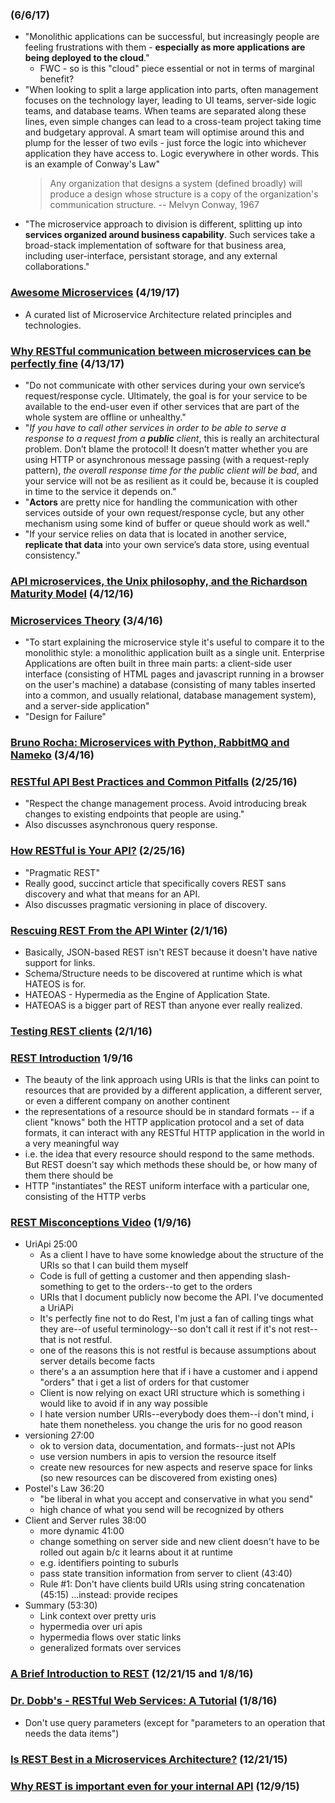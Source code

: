 ### [](https://martinfowler.com/articles/microservices.html) (6/6/17)
* "Monolithic applications can be successful, but increasingly people are feeling frustrations with them - **especially as more applications are being deployed to the cloud**."
  * FWC - so is this "cloud" piece essential or not in terms of marginal benefit?
* "When looking to split a large application into parts, often management focuses on the technology layer, leading to UI teams, server-side logic teams, and database teams. When teams are separated along these lines, even simple changes can lead to a cross-team project taking time and budgetary approval. A smart team will optimise around this and plump for the lesser of two evils - just force the logic into whichever application they have access to. Logic everywhere in other words. This is an example of Conway's Law"
  > Any organization that designs a system (defined broadly) will produce a design whose structure is a copy of the organization's communication structure.
  > -- Melvyn Conway, 1967
* "The microservice approach to division is different, splitting up into **services organized around business capability**. Such services take a broad-stack implementation of software for that business area, including user-interface, persistant storage, and any external collaborations."


### [Awesome Microservices](https://github.com/mfornos/awesome-microservices) (4/19/17)
* A curated list of Microservice Architecture related principles and technologies.

### [Why RESTful communication between microservices can be perfectly fine](https://www.innoq.com/en/blog/why-restful-communication-between-microservices-can-be-perfectly-fine/) (4/13/17)
* "Do not communicate with other services during your own service’s request/response cycle. Ultimately, the goal is for your service to be available to the end-user even if other services that are part of the whole system are offline or unhealthy."
* "*If you have to call other services in order to be able to serve a response to a request from a **public** client*, this is really an architectural problem. Don’t blame the protocol! It doesn’t matter whether you are using HTTP or asynchronous message passing (with a request-reply pattern), *the overall response time for the public client will be bad*, and your service will not be as resilient as it could be, because it is coupled in time to the service it depends on."
* "**Actors** are pretty nice for handling the communication with other services outside of your own request/response cycle, but any other mechanism using some kind of buffer or queue should work as well."
* "If your service relies on data that is located in another service, **replicate that data** into your own service’s data store, using eventual consistency."

### [API microservices, the Unix philosophy, and the Richardson Maturity Model](https://medium.com/@chrstphrhrt/microservices-the-unix-philosophy-and-the-richardson-maturity-model-425abed44826#.5nkrvzhsu) (4/12/16)

### [Microservices Theory](http://martinfowler.com/articles/microservices.html) (3/4/16)
* "To start explaining the microservice style it's useful to compare it to the monolithic style: a monolithic application built as a single unit. Enterprise Applications are often built in three main parts: a client-side user interface (consisting of HTML pages and javascript running in a browser on the user's machine) a database (consisting of many tables inserted into a common, and usually relational, database management system), and a server-side application"
* "Design for Failure"

### [Bruno Rocha: Microservices with Python, RabbitMQ and Nameko](http://brunorocha.org/python/microservices-with-python-rabbitmq-and-nameko.html) (3/4/16)

### [RESTful API Best Practices and Common Pitfalls](https://medium.com/@schneidsDotNet/restful-api-best-practices-and-common-pitfalls-7a83ba3763b5#.sii1bf1qe) (2/25/16)
* "Respect the change management process. Avoid introducing break changes to existing endpoints that people are using."
* Also discusses asynchronous query response.

### [How RESTful is Your API?](http://www.bitnative.com/2012/08/26/how-restful-is-your-api/) (2/25/16)
* "Pragmatic REST"
* Really good, succinct article that specifically covers REST sans discovery and what that means for an API.
* Also discusses pragmatic versioning in place of discovery.

### [Rescuing REST From the API Winter](http://intercoolerjs.org/2016/01/18/rescuing-rest.html) (2/1/16)
* Basically, JSON-based REST isn't REST because it doesn't have native support for links.
* Schema/Structure needs to be discovered at runtime which is what HATEOS is for.
* HATEOAS - Hypermedia as the Engine of Application State.
* HATEOAS is a bigger part of REST than anyone ever really realized.

### [Testing REST clients](https://www.kenneth-truyers.net/2016/01/29/testing-rest-clients/) (2/1/16)

### [REST Introduction](http://www.infoq.com/articles/rest-introduction) 1/9/16
* The beauty of the link approach using URIs is that the links can point to resources that are provided by a different application, a different server, or even a different company on another continent
* the representations of a resource should be in standard formats -- if a client "knows" both the HTTP application protocol and a set of data formats, it can interact with any RESTful HTTP application in the world in a very meaningful way
* i.e. the idea that every resource should respond to the same methods. But REST doesn't say which methods these should be, or how many of them there should be
* HTTP "instantiates" the REST uniform interface with a particular one, consisting of the HTTP verbs

### [REST Misconceptions Video](http://www.infoq.com/presentations/rest-misconceptions) (1/9/16)
* UriApi 25:00
  * As a client I have to have some knowledge about the structure of the URIs so that I can build them myself
  * Code is full of getting a customer and then appending slash-something to get to the orders--to get to the orders
  * URIs that I document publicly now become the API.  I've documented a UriAPi
  * It's perfectly fine not to do Rest, I'm just a fan of calling tings what they are--of useful terminology--so don't call it rest if it's not rest--that is not restful.
  * one of the reasons this is not restful is because assumptions about server details become facts
  * there's a an assumption here that if i have a customer and i append "orders" that i get a list of orders for that customer
  * Client is now relying on exact URI structure which is something i would like to avoid if in any way possible
  * I hate version number URIs--everybody does them--i don't mind, i hate them nonetheless.  you change the uris for no good reason
* versioning 27:00
  * ok to version data, documentation, and formats--just not APIs
  * use version numbers in apis to version the resource itself
  * create new resources for new aspects and reserve space for links (so new resources can be discovered from existing ones)
* Postel's Law 36:20
  * "be liberal in what you accept and conservative in what you send"
  * high chance of what you send will be recognized by others
* Client and Server rules 38:00
  * more dynamic 41:00
  * change something on server side and new client doesn't have to be rolled out again b/c it learns about it at runtime
  * e.g. identifiers pointing to suburls
  * pass state transition information from server to client (43:40)
  * Rule #1: Don't have clients build URIs using string concatenation (45:15) ...instead: provide recipes
* Summary (53:30)
  * Link context over pretty uris
  * hypermedia over uri apis
  * hypermedia flows over static links
  * generalized formats over services

### [A Brief Introduction to REST](http://www.infoq.com/articles/rest-introduction) (12/21/15 and 1/8/16)

### [Dr. Dobb's - RESTful Web Services: A Tutorial](http://www.drdobbs.com/web-development/restful-web-services-a-tutorial/240169069) (1/8/16)
* Don't use query parameters (except for "parameters to an operation that needs the data items")

### [Is REST Best in a Microservices Architecture?](http://capgemini.github.io/architecture/is-rest-best-microservices/) (12/21/15)

### [Why REST is important even for your internal API](https://medium.com/@_reneweb_/why-rest-is-important-even-for-your-internal-api-ab08a40d01d3#.o8uyilkxr) (12/9/15)